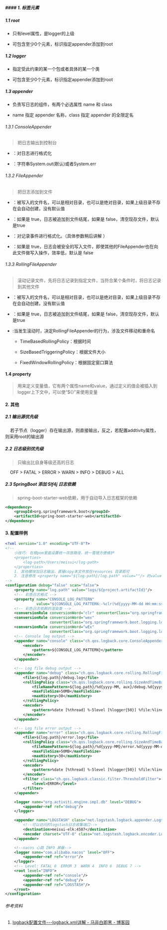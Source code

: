 ##### #### 1. 标签元素

##### 1.1 root

- 只有level属性，是logger的上级

- 可包含至少0个<appender-ref>元素，标识指定appender添加到root

##### 1.2 logger

- 指定受此约束的某一个包或者具体的某一个类

- 可包含至少0个元素，标识指定appender添加到root

##### 1.3 appender

- 负责写日志的组件，有两个必选属性 name 和 class

- name 指定 appender 名称，class 指定 appender 的全限定名

###### 1.3.1 ConsoleAppender

> 把日志输出到控制台

- <encoder>：对日志进行格式化

- <target>：字符串System.out(默认)或者System.err

###### 1.3.2 FileAppender

> 把日志添加到文件

- <file>：被写入的文件名，可以是相对目录，也可以是绝对目录，如果上级目录不存在会自动创建，没有默认值

- <append>：如果是 true，日志被追加到文件结尾，如果是 false，清空现存文件，默认是true

- <encoder>：对记录事件进行格式化。（具体参数稍后讲解 ）

- <prudent>：如果是 true，日志会被安全的写入文件，即使其他的FileAppender也在向此文件做写入操作，效率低，默认是 false

###### 1.3.3 RollingFileAppender

> 滚动记录文件，先将日志记录到指定文件，当符合某个条件时，将日志记录到其他文件

- <file>：被写入的文件名，可以是相对目录，也可以是绝对目录，如果上级目录不存在会自动创建，没有默认值

- <append>：如果是 true，日志被追加到文件结尾，如果是 false，清空现存文件，默认是true

- <rollingPolicy>:当发生滚动时，决定RollingFileAppender的行为，涉及文件移动和重命名
  
  - TimeBasedRollingPolicy：根据时间
  
  - SizeBasedTriggeringPolicy：根据文件大小
  
  - FixedWindowRollingPolicy：根据固定窗口算法

#### 1.4 property

> 用来定义变量值，它有两个属性name和value，通过定义的值会被插入到logger上下文中，可以使“${}”来使用变量

#### 2. 其他

##### 2.1 输出源优先级

    若子节点（logger）存在输出源，则直接输出，反之，若配置addtivity属性，则采用root的输出源

##### 2.2 日志级别优先级

> 只输出比自身等级还高的日志

    OFF > FATAL > ERROR > WARN > INFO > DEBUG > ALL

##### 2.3 SpringBoot 添加 Slf4j 日志依赖

> spring-boot-starter-web依赖，用于自动导入日志框架的依赖

```xml
<dependency>
    <groupId>org.springframework.boot</groupId>
    <artifactId>spring-boot-starter-web</artifactId>
</dependency>
```

#### 3. 配置样例

```xml
<?xml version="1.0" encoding="UTF-8"?>
<!--
    小技巧: 在根pom里面设置统一存放路径，统一管理方便维护
    <properties>
        <log-path>/Users/meisui</log-path>
    </properties>
    1. 其他模块加日志输出，直接copy本文件放在resources 目录即可
    2. 注意修改 <property name="${log-path}/log.path" value=""/> 的value模块
-->
<configuration debug="false" scan="false">
	<property name="log.path" value="logs/${project.artifactId}"/>
	<!-- 彩色日志格式 -->
	<property name="CONSOLE_LOG_PATTERN"
			  value="${CONSOLE_LOG_PATTERN:-%clr(%d{yyyy-MM-dd HH:mm:ss.SSS}){faint} %clr(${LOG_LEVEL_PATTERN:-%5p}) %clr(${PID:- }){magenta} %clr(---){faint} %clr([%15.15t]){faint} %clr(%-40.40logger{39}){cyan} %clr(:){faint} %m%n${LOG_EXCEPTION_CONVERSION_WORD:-%wEx}}"/>
	<!-- 彩色日志依赖的渲染类 -->
	<conversionRule conversionWord="clr" converterClass="org.springframework.boot.logging.logback.ColorConverter"/>
	<conversionRule conversionWord="wex"
					converterClass="org.springframework.boot.logging.logback.WhitespaceThrowableProxyConverter"/>
	<conversionRule conversionWord="wEx"
					converterClass="org.springframework.boot.logging.logback.ExtendedWhitespaceThrowableProxyConverter"/>
	<!-- Console log output -->
	<appender name="console" class="ch.qos.logback.core.ConsoleAppender">
		<encoder>
			<pattern>${CONSOLE_LOG_PATTERN}</pattern>
		</encoder>
	</appender>

	<!-- Log file debug output -->
	<appender name="debug" class="ch.qos.logback.core.rolling.RollingFileAppender">
		<file>${log.path}/debug.log</file>
		<rollingPolicy class="ch.qos.logback.core.rolling.SizeAndTimeBasedRollingPolicy">
			<fileNamePattern>${log.path}/%d{yyyy-MM, aux}/debug.%d{yyyy-MM-dd}.%i.log.gz</fileNamePattern>
			<maxFileSize>50MB</maxFileSize>
			<maxHistory>30</maxHistory>
		</rollingPolicy>
		<encoder>
			<pattern>%date [%thread] %-5level [%logger{50}] %file:%line - %msg%n</pattern>
		</encoder>
	</appender>

	<!-- Log file error output -->
	<appender name="error" class="ch.qos.logback.core.rolling.RollingFileAppender">
		<file>${log.path}/error.log</file>
		<rollingPolicy class="ch.qos.logback.core.rolling.SizeAndTimeBasedRollingPolicy">
			<fileNamePattern>${log.path}/%d{yyyy-MM}/error.%d{yyyy-MM-dd}.%i.log.gz</fileNamePattern>
			<maxFileSize>50MB</maxFileSize>
			<maxHistory>30</maxHistory>
		</rollingPolicy>
		<encoder>
			<pattern>%date [%thread] %-5level [%logger{50}] %file:%line - %msg%n</pattern>
		</encoder>
		<filter class="ch.qos.logback.classic.filter.ThresholdFilter">
			<level>ERROR</level>
		</filter>
	</appender>

	<logger name="org.activiti.engine.impl.db" level="DEBUG">
		<appender-ref ref="debug"/>
	</logger>

	<appender name="LOGSTASH" class="net.logstash.logback.appender.LogstashTcpSocketAppender">
		<!--可以访问的logstash日志收集端口-->
		<destination>meisui-elk:4587</destination>
		<encoder charset="UTF-8" class="net.logstash.logback.encoder.LogstashEncoder"/>
	</appender>

	<!--nacos 心跳 INFO 屏蔽-->
	<logger name="com.alibaba.nacos" level="OFF">
		<appender-ref ref="error"/>
	</logger>
	<!-- Level: FATAL 0  ERROR 3  WARN 4  INFO 6  DEBUG 7 -->
	<root level="INFO">
		<appender-ref ref="console"/>
		<appender-ref ref="debug"/>
		<appender-ref ref="LOGSTASH"/>
	</root>
</configuration>

```

<h6>参考资料</h6>

1. [logback配置文件---logback.xml详解 - 马非白即黑 - 博客园](https://www.cnblogs.com/gavincoder/p/10091757.html)
